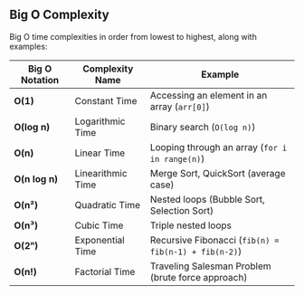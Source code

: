 ## Big O Complexity
Big O time complexities in order from lowest to highest, along with examples:  

| **Big O Notation** | **Complexity Name**       | **Example**                                             |
|--------------------|--------------------------|---------------------------------------------------------|
| **O(1)**          | Constant Time            | Accessing an element in an array (`arr[0]`)            |
| **O(log n)**      | Logarithmic Time         | Binary search (`O(log n)`)                             |
| **O(n)**          | Linear Time              | Looping through an array (`for i in range(n)`)        |
| **O(n log n)**    | Linearithmic Time        | Merge Sort, QuickSort (average case)                   |
| **O(n²)**         | Quadratic Time           | Nested loops (Bubble Sort, Selection Sort)             |
| **O(n³)**         | Cubic Time               | Triple nested loops                                    |
| **O(2ⁿ)**         | Exponential Time         | Recursive Fibonacci (`fib(n) = fib(n-1) + fib(n-2)`)   |
| **O(n!)**         | Factorial Time           | Traveling Salesman Problem (brute force approach)      |
